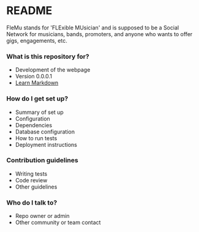 # README #

FleMu stands for 'FLExible MUsician' and is supposed to be a Social Network for
musicians, bands, promoters, and anyone who wants to offer gigs, engagements,
etc.

### What is this repository for? ###

* Development of the webpage
* Version 0.0.0.1
* [Learn Markdown](https://bitbucket.org/tutorials/markdowndemo)

### How do I get set up? ###

* Summary of set up
* Configuration
* Dependencies
* Database configuration
* How to run tests
* Deployment instructions

### Contribution guidelines ###

* Writing tests
* Code review
* Other guidelines

### Who do I talk to? ###

* Repo owner or admin
* Other community or team contact
